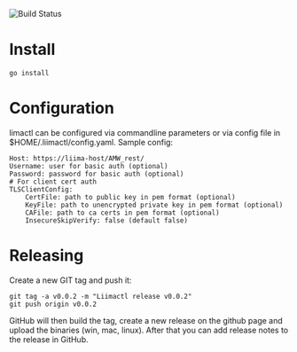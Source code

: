 ![Build Status](https://github.com/liimaorg/liimactl/workflows/test/badge.svg)

# Install

```
go install
```

# Configuration

limactl can be configured via commandline parameters or via config file in $HOME/.liimactl/config.yaml. Sample config:

```
Host: https://liima-host/AMW_rest/
Username: user for basic auth (optional)
Password: password for basic auth (optional)
# For client cert auth
TLSClientConfig:
    CertFile: path to public key in pem format (optional)
    KeyFile: path to unencrypted private key in pem format (optional)
    CAFile: path to ca certs in pem format (optional)
    InsecureSkipVerify: false (default false)
```

# Releasing

Create a new GIT tag and push it:
```
git tag -a v0.0.2 -m "Liimactl release v0.0.2"
git push origin v0.0.2
```
GitHub will then build the tag, create a new release on the github page and upload the binaries (win, mac, linux). After that you can add release notes to the release in GitHub.
